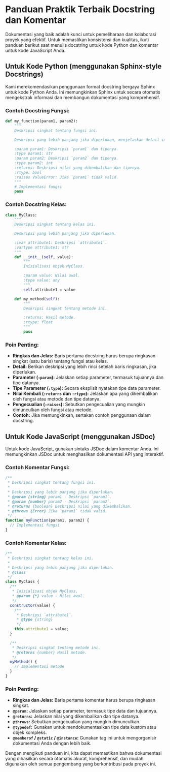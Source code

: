 # Panduan Praktik Terbaik Docstring dan Komentar

Dokumentasi yang baik adalah kunci untuk pemeliharaan dan kolaborasi proyek yang efektif. Untuk memastikan konsistensi dan kualitas, ikuti panduan berikut saat menulis docstring untuk kode Python dan komentar untuk kode JavaScript Anda.

## Untuk Kode Python (menggunakan Sphinx-style Docstrings)

Kami merekomendasikan penggunaan format docstring bergaya Sphinx untuk kode Python Anda. Ini memungkinkan Sphinx untuk secara otomatis mengekstrak informasi dan membangun dokumentasi yang komprehensif.

### Contoh Docstring Fungsi:

```python
def my_function(param1, param2):
    """
    Deskripsi singkat tentang fungsi ini.

    Deskripsi yang lebih panjang jika diperlukan, menjelaskan detail implementasi atau tujuan yang lebih luas.

    :param param1: Deskripsi `param1` dan tipenya.
    :type param1: str
    :param param2: Deskripsi `param2` dan tipenya.
    :type param2: int
    :returns: Deskripsi nilai yang dikembalikan dan tipenya.
    :rtype: bool
    :raises ValueError: Jika `param1` tidak valid.
    """
    # Implementasi fungsi
    pass
```

### Contoh Docstring Kelas:

```python
class MyClass:
    """
    Deskripsi singkat tentang kelas ini.

    Deskripsi yang lebih panjang jika diperlukan.

    :ivar attribute1: Deskripsi `attribute1`.
    :vartype attribute1: str
    """
    def __init__(self, value):
        """
        Inisialisasi objek MyClass.

        :param value: Nilai awal.
        :type value: any
        """
        self.attribute1 = value

    def my_method(self):
        """
        Deskripsi singkat tentang metode ini.

        :returns: Hasil metode.
        :rtype: float
        """
        pass
```

### Poin Penting:
*   **Ringkas dan Jelas:** Baris pertama docstring harus berupa ringkasan singkat (satu baris) tentang fungsi atau kelas.
*   **Detail:** Berikan deskripsi yang lebih rinci setelah baris ringkasan, jika diperlukan.
*   **Parameter (`:param`):** Jelaskan setiap parameter, termasuk tujuannya dan tipe datanya.
*   **Tipe Parameter (`:type`):** Secara eksplisit nyatakan tipe data parameter.
*   **Nilai Kembali (`:returns` dan `:rtype`):** Jelaskan apa yang dikembalikan oleh fungsi atau metode dan tipe datanya.
*   **Pengecualian (`:raises`):** Sebutkan pengecualian yang mungkin dimunculkan oleh fungsi atau metode.
*   **Contoh:** Jika memungkinkan, sertakan contoh penggunaan dalam docstring.

## Untuk Kode JavaScript (menggunakan JSDoc)

Untuk kode JavaScript, gunakan sintaks JSDoc dalam komentar Anda. Ini memungkinkan JSDoc untuk menghasilkan dokumentasi API yang interaktif.

### Contoh Komentar Fungsi:

```javascript
/**
 * Deskripsi singkat tentang fungsi ini.
 *
 * Deskripsi yang lebih panjang jika diperlukan.
 * @param {string} param1 - Deskripsi `param1`.
 * @param {number} param2 - Deskripsi `param2`.
 * @returns {boolean} Deskripsi nilai yang dikembalikan.
 * @throws {Error} Jika `param1` tidak valid.
 */
function myFunction(param1, param2) {
  // Implementasi fungsi
}
```

### Contoh Komentar Kelas:

```javascript
/**
 * Deskripsi singkat tentang kelas ini.
 *
 * Deskripsi yang lebih panjang jika diperlukan.
 * @class
 */
class MyClass {
  /**
   * Inisialisasi objek MyClass.
   * @param {*} value - Nilai awal.
   */
  constructor(value) {
    /**
     * Deskripsi `attribute1`.
     * @type {string}
     */
    this.attribute1 = value;
  }

  /**
   * Deskripsi singkat tentang metode ini.
   * @returns {number} Hasil metode.
   */
  myMethod() {
    // Implementasi metode
  }
}
```

### Poin Penting:
*   **Ringkas dan Jelas:** Baris pertama komentar harus berupa ringkasan singkat.
*   **`@param`:** Jelaskan setiap parameter, termasuk tipe data dan tujuannya.
*   **`@returns`:** Jelaskan nilai yang dikembalikan dan tipe datanya.
*   **`@throws`:** Sebutkan pengecualian yang mungkin dimunculkan.
*   **`@typedef`:** Gunakan untuk mendokumentasikan tipe data kustom atau objek kompleks.
*   **`@memberof` / `@static` / `@instance`:** Gunakan tag ini untuk mengorganisir dokumentasi Anda dengan lebih baik.

Dengan mengikuti panduan ini, kita dapat memastikan bahwa dokumentasi yang dihasilkan secara otomatis akurat, komprehensif, dan mudah digunakan oleh semua pengembang yang berkontribusi pada proyek ini.

